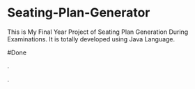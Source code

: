 # Seating-Plan-Generator

This is My Final Year Project of Seating Plan Generation During Examinations. It is totally developed using Java Language.













































































#Done










































































































.




































































































































































































































































































































































































































































































.






































